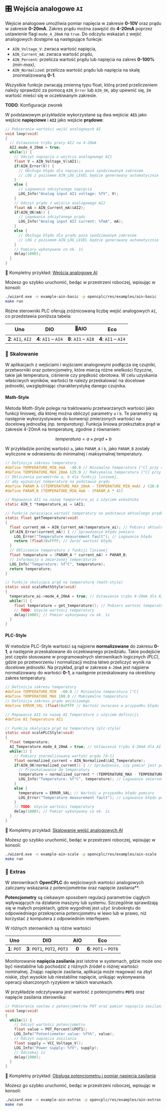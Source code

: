 ## 🎛️ Wejścia analogowe **`AI`**

Wejście analogowe umożliwia pomiar napięcia w zakresie **0-10V** oraz prądu w zakresie **0-20mA**. Zakres prądu można zawęzić do **4-20mA** poprzez ustawienie flagi `mode_4_20mA` na `true`. Do odczytu wskazań z wejść analogowych dostępne są następujące funkcje:

- `AIN_Voltage_V`: zwraca wartość napięcia,
- `AIN_Current_mA`: zwraca wartość prądu,
- `AIN_Percent`: przelicza wartość prądu lub napięcia na zakres **0-100%** _(min-max)_,
- `AIN_Normalized`: przelicza wartość prądu lub napięcia na skalę znormalizowaną **0-1**.

Wszystkie funkcje zwracają zmienną typu float, którą przed przeliczeniem należy sprawdzić za pomocą `AIN_Error` lub `AIN_OK`, aby upewnić się, że wartość mieści się w oczekiwanym zakresie.

**TODO**: Konfiguracje zworek

W podstawowym przykładzie wykorzystane są dwa wejścia: **`AI1`** jako wejście **napięciowe** i **`AI2`** jako wejście **prądowe**:

```c
// Pobieranie wartości wejść analogowych AI
void loop(void)
{
  // Ustawienie trybu pracy AI2 na 4-20mA
  AI2.mode_4_20mA = true;
  while(1) {
    // Odczyt napięcia z wejścia analogowego AI1
    float V = AIN_Voltage_V(&AI1);
    if(AIN_Error(V)) {
      // Obsługa błędu dla napięcia poza spodziewanym zakresem
      // LOG z poziomem AIN_LOG_LEVEL będzie generowany automatycznie
    }
    else {
      // Logowanie odczytanego napięcia
      LOG_Info("Analog input AI1 voltage: %fV", V);
    }
    // Odczyt prądu z wejścia analogowego AI2
    float mA = AIN_Current_mA(&AI2);
    if(AIN_OK(mA)) {
      // Logowanie odczytanego prądu
      LOG_Info("Analog input AI2 current: %fmA", mA);
    }
    else {
      // Obsługa błędu dla prądu poza spodziewanym zakresem
      // LOG z poziomem AIN_LOG_LEVEL będzie generowany automatycznie
    }
    // Pomiary wykonywane co ok. 1s
    delay(1000);
  }
}
```

🧩 Kompletny przykład: [Wejścia analogowe AI](./examples/ain-basic/main.c)

Możesz go szybko uruchomić, bedąc w przestrzeni roboczej, wpisując w konsoli:

```bash
./wizard.exe -n example-ain-basic -p opencplc/res/examples/ain-basic
make run
```

Różne sterowniki PLC oferują zróżnicowaną liczbę wejść analogowych `AI`, co przedstawia poniższa tabela:

|         Uno         |         DIO          |       🎚️AIO          |         Eco          |
| :-----------------: | :------------------: | :------------------: | :------------------: |
| **2**: `AI1`, `AI2` | **4**: `AI1` – `AI4` | **8**: `AI1` – `AI8` | **4**: `AI1` – `AI4` |

### 📏 Skalowanie

W aplikacjach z wejściami i wyjściami analogowymi podłącza się czujniki, przetworniki oraz potencjometry, które mierzą różne wielkości fizyczne, takie jak temperatura, ciśnienie czy prędkość obrotowa. W celu uzyskania właściwych wyników, wartości te należy przeskalować na docelowe jednostki, uwzględniając charakterystykę danego czujnika.

#### Math-Style

Metoda _Math-Style_ polega na traktowaniu przetwarzanych wartości jako funkcji liniowej, dla której można obliczyć parametry `a` i `b`. Te parametry są następnie wykorzystywane do konwersji zmierzonych wartości na docelową jednostkę _(np. temperaturę)_. Funkcja liniowa przekształca prąd w zakresie 4-20mA na temperaturę, zgodnie z równaniem:

$$ temperatura = a × prąd + b $$

W przykładzie poniżej wartości `a`, jako `PARAM_A` i `b`, jako `PARAM_B` zostały wyliczone w odniesieniu do minimalnej i maksymalnej temperatury.

```c
// Definicja zakresu temperatury
#define TEMPERATURE_MIN_4mA  -40.0 // Minimalna temperatura [°C] przy 4mA
#define TEMPERATURE_MAX_20mA 125.0 // Maksymalna temperatura [°C] przy 20mA
// Obliczenia parametrów a, b dla funkcji liniowej,
// aby wyznaczyć temperaturę na podstawie prądu
#define PARAM_A ((TEMPERATURE_MAX_20mA - TEMPERATURE_MIN_4mA) / (20.0 - 4.0))
#define PARAM_B (TEMPERATURE_MIN_4mA - (PARAM_A * 4))

// Mapowanie AI1 na nazwę temperature_ai z użyciem wskaźnika
static AIN_t *temperature_ai = &AI1;

// Funkcja zwracająca wartość temperatury na podstawie aktualnego prądu
static float getTemperature(void)
{
  float current_mA = AIN_Current_mA(temperature_ai); // Pobierz aktualny prąd
  if(AIN_Error(current_mA)) { // Sprawdzenie błędu pomiaru
    LOG_Error("Temperature measurement fault"); // Logowanie błędu
    return (float)0xFFFF; // Zwróć wartość błędu
  }
  // Obliczenie temperatury z funkcji liniowej
  float temperature = (PARAM_A * current_mA) + PARAM_B;
  // Informacja o zmierzonej temperaturze
  LOG_Info("Temperature: %f°C", temperature);
  return temperature;
}

// Funkcja skalująca prąd na temperaturę (math-style)
static void scaleMathStyle(void)
{
  temperature_ai->mode_4_20mA = true; // Ustawienie trybu 4-20mA dla AI
  while(1) {
    float temperature = get_temperature(); // Pobierz wartość temperatury
    // TODO: Użycie wartości temperatury
    delay(1000); // Pomiar wykonywany co ok. 1s
  }
}
```

#### PLC-Style

W metodzie PLC-Style wartości są najpierw **normalizowane** do zakresu **0-1**, a następnie przeskalowane do oczekiwanego przedziału. Takie podejście jest często stosowane w programowalnych sterownikach logicznych _(PLC)_, gdzie po przetworzeniu i normalizacji można łatwo przeliczyć wynik na docelowe jednostki. Na przykład, prąd w zakresie `4-20mA` jest najpierw normalizowany do wartości **0-1**, a następnie przeskalowany na określony zakres temperatury.

```c
// Definicja zakresu temperatury
#define TEMPERATURE_MIN  -60.0 // Minimalna temperatura [°C]
#define TEMPERATURE_MAX 100.0 // Maksymalna temperatura
// Definicja zakresu prądu wejściowego
#define ERROR_VAL (float)0xFFFF // Wartość zwracana w przypadku błędu

// Mapowanie AI1 na nazwę AI_Temperature z użyciem definicji
#define AI_Temperature AI1

// Funkcja skalująca prąd na temperaturę (plc-style)
static void scalePLCStyle(void)
{
  float temperature;
  AI_Temperature.mode_4_20mA = true; // Ustawienie trybu 4-20mA dla AI
  while(1) {
    // Pobierz znormalizowaną wartość prądu [0-1]
    float normalized_current = AIN_Normalized(&AI_Temperature);
    if(AIN_OK(normalized_current)) { // Sprawdzenie, czy pomiar jest prawidłowy
      // Przeskalowanie do temperatury
      temperature = normalized_current * (TEMPERATURE_MAX - TEMPERATURE_MIN) + TEMPERATURE_MIN;
      LOG_Info("Temperature: %f°C", temperature); // Logowanie zmierzonej temperatury
    }
    else {
      temperature = ERROR_VAL; // Wartość w przypadku błędu pomiaru
      LOG_Error("Temperature measurement fault"); // Logowanie błędu pomiaru
    }
    // TODO: Użycie wartości temperatury
    delay(1000); // Pomiar wykonywany co ok. 1s
  }
}
```

🧩 Kompletny przykład: [Skalowanie wejść analogowych AI](./examples/ain-scale/main.c)

Możesz go szybko uruchomić, bedąc w przestrzeni roboczej, wpisując w konsoli:

```bash
./wizard.exe -n example-ain-scale -p opencplc/res/examples/ain-scale
make run
```

### 🎁 Extras

W sterownikach **OpenCPLC** do wejściowych wartości analogowych zaliczamy wskazania z potencjometrów oraz napięcie zasilania**.

**Potencjometry** są ciekawym sposobem regulacji parametrów ciągłych wpływających na działanie maszyny lub systemu. Szczególnie sprawdzają się w małych projektach, gdzie wygodniej jest użyć śrubokrętu do odpowiedniego przekręcenia potencjometru w lewo lub w prawo, niż korzystać z komputera z odpowiednim interfejsem.

W różnych sterownikch są różne wartości

|     Uno      |              DIO              |  AIO  |          Eco           |
| :----------: | :---------------------------: | :---: | :--------------------: |
| **1**: `POT` | **3**: `POT1`, `POT2`, `POT3` | **0** | **6**: `POT1` – `POT6` |


Monitorowanie **napięcia zasilania** jest istotne w systemach, gdzie może ono być niestabilne lub pochodzić z różnych źródeł o różnej wartości nominalnej. Znając napięcie zasilania, aplikacja może reagować na zbyt niskie, zbyt wysokie lub niestabilne napięcie, unikając wykonywania operacji obarczonych ryzykiem w takich warunkach.

W przykładzie odczytywana jest wartość z potencjometru **`POT1`** oraz napięcie zasilania sterownika:

```c
// Pobieranie nastaw z potencjometrów POT oraz pamiar napięcia zasilania
void loop(void)
{
  while(1) {
    // Odczyt wartości potencjometru
    float value = POT_Percent(&POT1);
    LOG_Info("Potentiometer value: %f%%", value);
    // Odczyt napięcia zasilania
    float supply = VCC_Voltage_V();
    LOG_Info("Power supply: %fV", supply);
    // Odczekaj 1s
    delay(1000);
  }
}
```

🧩 Kompletny przykład: [Obsługa potencjometru i pomiar napięcia zasilania](./examples/ain-extras/main.c)

Możesz go szybko uruchomić, bedąc w przestrzeni roboczej, wpisując w konsoli:

```bash
./wizard.exe -n example-ain-extras -p opencplc/res/examples/ain-extras
make run
```
